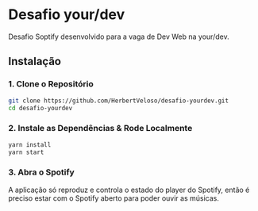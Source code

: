 # Desafio your/dev

 Desafio Soptify desenvolvido para a vaga de Dev Web na your/dev.

## Instalação

### 1. Clone o Repositório

```sh
git clone https://github.com/HerbertVeloso/desafio-yourdev.git
cd desafio-yourdev
```

### 2. Instale as Dependências & Rode Localmente

```sh
yarn install
yarn start
```

### 3. Abra o Spotify

A aplicação só reproduz e controla o estado do player do Spotify, então é preciso estar com o Spotify aberto para poder ouvir as músicas.